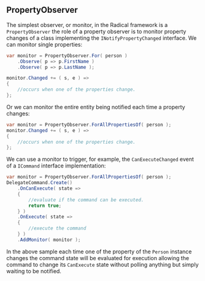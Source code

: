 ## PropertyObserver

The simplest observer, or monitor, in the Radical framework is a `PropertyObserver` the role of a property observer is to monitor property changes of a class implementing the `INotifyPropertyChanged` interface. We can monitor single properties:

```csharp
var monitor = PropertyObserver.For( person )
	.Observe( p => p.FirstName )
	.Observe( p => p.LastName );

monitor.Changed += ( s, e ) => 
{
	//occurs when one of the properties change.
};
```

Or we can monitor the entire entity being notified each time a property changes:

```csharp
var monitor = PropertyObserver.ForAllPropertiesOf( person );
monitor.Changed += ( s, e ) =>
{
	//occurs when one of the properties change.
};
```

We can use a monitor to trigger, for example, the `CanExecuteChanged` event of a `ICommand` interface implementation:

```csharp
var monitor = PropertyObserver.ForAllPropertiesOf( person );
DelegateCommand.Create()
    .OnCanExecute( state =>
    {
        //evaluate if the command can be executed.
        return true;
    } )
    .OnExecute( state =>
    {
        //execute the command
    } )
    .AddMonitor( monitor );
```

In the above sample each time one of the property of the `Person` instance changes the command state will be evaluated for execution allowing the command to change its `CanExecute` state without polling anything but simply waiting to be notified.
